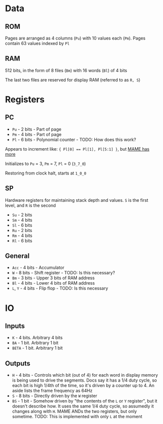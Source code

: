 # Data

## ROM

Pages are arranged as 4 columns (`Pu`) with 10 values each (`Pm`). Pages contain 63 values indexed by `Pl`

## RAM

512 bits, in the form of 8 files (`Bm`) with 16 words (`Bl`) of 4 bits

The last two files are reserved for display RAM (referred to as `R, S`)

# Registers

## PC

* `Pu` - 2 bits - Part of page
* `Pm` - 4 bits - Part of page
* `Pl` - 6 bits - Polynomial counter - TODO: How does this work?

Appears to increment like: `{ Pl[0] == Pl[1], Pl[5:1] }`, but [MAME has more](https://github.com/mamedev/mame/blob/master/src/devices/cpu/sm510/sm510base.cpp#L260)

Initializes to `Pu` = 3, `Pm` = 7, `Pl` = 0 (`3_7_0`)

Restoring from clock halt, starts at `1_0_0`

## SP

Hardware registers for maintaining stack depth and values. `S` is the first level, and `R` is the second

* `Su` - 2 bits
* `Sm` - 4 bits
* `Sl` - 6 bits
* `Ru` - 2 bits
* `Rm` - 4 bits
* `Rl` - 6 bits

## General

* `Acc` - 4 bits - Accumulator
* `W` - 8 bits - Shift register - TODO: Is this necessary?
* `Bm` - 3 bits - Upper 3 bits of RAM address
* `Bl` - 4 bits - Lower 4 bits of RAM address
* `L`, `Y` - 4 bits - Flip flop - TODO: Is this necessary

# IO

## Inputs

* `K` - 4 bits. Arbitrary 4 bits
* `BA` - 1 bit. Arbitrary 1 bit
* `BETA` - 1 bit. Arbitrary 1 bit

## Outputs

* `H` - 4 bits - Controls which bit (out of 4) for each word in display memory is being used to drive the segments. Docs say it has a 1/4 duty cycle, so each bit is high 1/4th of the time, so it's driven by a counter up to 4. An aside lists the frame frequency as 64Hz
* `S` - 8 bits - Directly driven by the `W` register
* `BS` - 1 bit - Somehow driven by "the contents of the `L` or `Y` register", but it doesn't describe how. It uses the same 1/4 duty cycle, so assumedly it changes along with `H`. MAME ANDs the two registers, but only sometime. TODO: This is implemented with only `L` at the moment